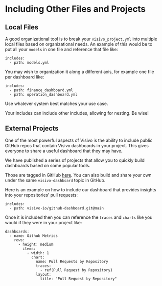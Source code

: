 # Including Other Files and Projects

## Local Files

A good organizational tool is to break your `visivo_project.yml` into multiple local files based on organizational needs.  An example of this would be to put all your `models` in one file and reference that file like:

```
includes:
  - path: models.yml
```

You may wish to organization it along a different axis, for example one file per dashboard like:

```
includes:
  - path: finance_dashboard.yml
  - path: operation_dashboard.yml
```

Use whatever system best matches your use case. 

Your includes can include other includes, allowing for nesting.  Be wise!

## External Projects

One of the most powerful aspects of Visivo is the ability to include public GitHub repos that contain Visivo dashboards in your project.  This gives everyone to share a useful dashboard that they may have. 

We have published a series of projects that allow you to quickly build dashboards based on some popular tools.

Those are tagged in GitHub [here](https://github.com/topics/visivo-dashboard).
You can also build and share your own under the same `visivo-dashboard` topic in GitHub.

Here is an example on how to include our dashboard that provides insights into your repositories' pull requests:

```
includes:
  - path: visivo-io/github-dashboard.git@main
```

Once it is included then you can reference the `traces` and `charts` like you would if they were in your project like:

```
dashboards:
  - name: Github Metrics
    rows:
      - height: medium
        items:
          - width: 1
            chart:
              name: Pull Requests by Repository
              traces:
                - ref(Pull Request by Repository)
              layout:
                title: "Pull Request by Repository"
```